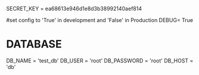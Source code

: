 SECRET_KEY = ea68613e946d1e8d3b38992140aef814


#set config to 'True' in development and 'False'  in Production
DEBUG= True

# DATABASE 
DB_NAME = 'test_db'
DB_USER = 'root'
DB_PASSWORD = 'root' 
DB_HOST = 'db'
